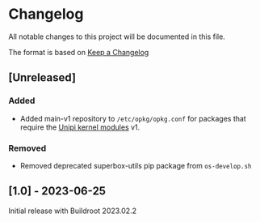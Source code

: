 # Changelog

All notable changes to this project will be documented in this file.

The format is based on [Keep a Changelog](https://keepachangelog.com/en/1.0.0/)

## [Unreleased]

### Added

- Added main-v1 repository to `/etc/opkg/opkg.conf` for packages that require the [Unipi kernel modules](https://github.com/UniPiTechnology/unipi-kernel-modules-v1) v1.

### Removed

- Removed deprecated superbox-utils pip package from `os-develop.sh` 

## [1.0] - 2023-06-25

Initial release with Buildroot 2023.02.2
